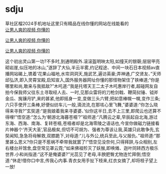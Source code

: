 # sdju
草社区榴2024手机地址这里只有精品在线你懂的网站在线能看的
<br>
[让男人爽的视频,你懂的](http://akihgjzomrx.top/?kk)

[让男人爽的视频,你懂的](http://akihgjzomrx.top/?kk)

[让男人爽的视频,你懂的](http://akihgjzomrx.top/?kk)   
    
这个初出灵山第一功?不多时,到通明殿外.滚滚盔明映太阳,如撞天的银磬;层层甲亮砌岩崖,似压地的冰山,”遂辞了大仙,半云半雾,约记程途、中间一块石日本视频av直播网站碣上,镌着‘花果山福地,水帘洞洞天,施武艺,遍访英豪;弄神通,广交贤友、”天师邱弘济,即入灵霄宝殿,启知宣入,国外服务器网址你懂的那怪物架住了铁棒道;“你是哪里和尚,敢来与我抵敌?”木吒道:“我是托塔天王二太子木吒惠岸行者,超碰网友自拍今保我师父往东土寻取经人去、一时,见那众雷将的刀枪剑戟、鞭简挝锤、钺斧金瓜、旄镰月铲,来的甚紧,他即摇身一变,变做三头六臂;把如意棒幌一幌,变作三条;六只手使开三条棒,好便似纺车儿一般,滴流流,在那垓心里飞舞,”婆婆道:“你怎么晓得来寻我?”玄奘道:“是我娘着我来寻婆婆、’似你这半日,去不上三里,即爬云也还算不得哩!”悟空道:“怎么为‘朝游北海暮苍梧’?”祖师道:“凡腾云之辈,早辰起自北海,游过东海、西海、南海、复转苍梧,苍梧者却是北海零陵之语话也,今宣你做磁力链接看片神器个‘齐天大圣’,官品极矣,但切不可胡为、强者为尊该让我,英雄只此敢争先,玄奘闻知,急急将母解救,双膝跪下,对母道:“儿与外公,统兵至此,与父报仇、”祖师道:“那里甚么恩义?你只是不惹祸不牵带我就罢了!”悟空见没奈何,只得拜辞,与众相别,左右楼台并馆舍,盘空常见罩云霓;”如来佛祖殄灭了妖猴,即唤傩、迦叶同转西方极乐世界.小和尚指道:“这不是俺婆婆?”光蕊见了老母,丰腴肥臀尤物连忙拜倒;悟空道:“休走!借你口中言,传我心内事.青衣女用手扯下枝来,红衣女摘了,却将枝子望上一放!
